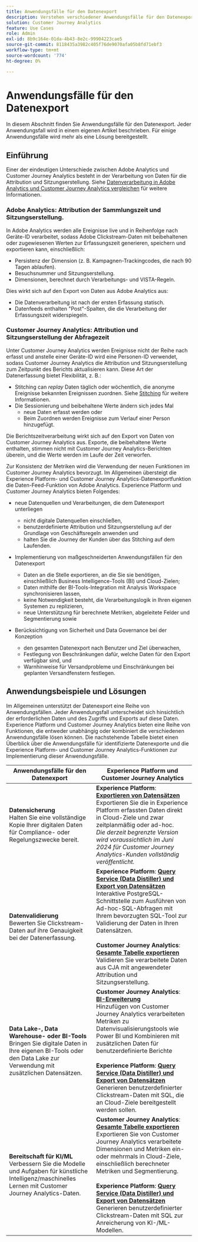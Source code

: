```yaml
---
title: Anwendungsfälle für den Datenexport
description: Verstehen verschiedener Anwendungsfälle für den Datenexport zum Customer Journey Analytics
solution: Customer Journey Analytics
feature: Use Cases
role: Admin
exl-id: 8b9c164e-01da-4b43-8e2c-99904223cae5
source-git-commit: 8118435a3982c405f76de9070afa05b8fd71ebf3
workflow-type: tm+mt
source-wordcount: '774'
ht-degree: 0%

---
```


# Anwendungsfälle für den Datenexport

In diesem Abschnitt finden Sie Anwendungsfälle für den Datenexport. Jeder Anwendungsfall wird in einem eigenen Artikel beschrieben. Für einige Anwendungsfälle wird mehr als eine Lösung bereitgestellt.

## Einführung

Einer der eindeutigen Unterschiede zwischen Adobe Analytics und Customer Journey Analytics besteht in der Verarbeitung von Daten für die Attribution und Sitzungserstellung. Siehe [Datenverarbeitung in Adobe Analytics und Customer Journey Analytics vergleichen](/help/getting-started/aa-vs-cja/data-processing-comparisons.md) für weitere Informationen.

### Adobe Analytics: Attribution der Sammlungszeit und Sitzungserstellung.

In Adobe Analytics werden alle Ereignisse live und in Reihenfolge nach Geräte-ID verarbeitet, sodass Adobe Clickstream-Daten mit beibehaltenen oder zugewiesenen Werten zur Erfassungszeit generieren, speichern und exportieren kann, einschließlich:

* Persistenz der Dimension (z. B. Kampagnen-Trackingcodes, die nach 90 Tagen ablaufen).
* Besuchsnummer und Sitzungserstellung.
* Dimensionen, berechnet durch Verarbeitungs- und VISTA-Regeln.

Dies wirkt sich auf den Export von Daten aus Adobe Analytics aus:

* Die Datenverarbeitung ist nach der ersten Erfassung statisch.
* Datenfeeds enthalten &quot;Post&quot;-Spalten, die die Verarbeitung der Erfassungszeit widerspiegeln.


### Customer Journey Analytics: Attribution und Sitzungserstellung der Abfragezeit

Unter Customer Journey Analytics werden Ereignisse nicht der Reihe nach erfasst und anstelle einer Geräte-ID wird eine Personen-ID verwendet, sodass Customer Journey Analytics die Attribution und Sitzungserstellung zum Zeitpunkt des Berichts aktualisieren kann. Diese Art der Datenerfassung bietet Flexibilität, z. B.:

* Stitching can _replay_ Daten täglich oder wöchentlich, die anonyme Ereignisse bekannten Ereignissen zuordnen. Siehe [Stitching](../../stitching/overview.md) für weitere Informationen.
* Die Sessionierung und beibehaltene Werte ändern sich jedes Mal
   * neue Daten erfasst werden oder
   * Beim Zuordnen werden Ereignisse zum Verlauf einer Person hinzugefügt.

Die Berichtszeitverarbeitung wirkt sich auf den Export von Daten von Customer Journey Analytics aus. Exporte, die beibehaltene Werte enthalten, stimmen nicht mit Customer Journey Analytics-Berichten überein, und die Werte werden im Laufe der Zeit verworfen.

Zur Konsistenz der Metriken wird die Verwendung der neuen Funktionen im Customer Journey Analytics bevorzugt. Im Allgemeinen übersteigt die Experience Platform- und Customer Journey Analytics-Datenexportfunktion die Daten-Feed-Funktion von Adobe Analytics. Experience Platform und Customer Journey Analytics bieten Folgendes:

* neue Datenquellen und Verarbeitungen, die dem Datenexport unterliegen

   * nicht digitale Datenquellen einschließen,
   * benutzerdefinierte Attribution und Sitzungserstellung auf der Grundlage von Geschäftsregeln anwenden und
   * halten Sie die Journey der Kunden über das Stitching auf dem Laufenden.

* Implementierung von maßgeschneiderten Anwendungsfällen für den Datenexport

   * Daten an die Stelle exportieren, an die Sie sie benötigen, einschließlich Business Intelligence-Tools (BI) und Cloud-Zielen;
   * Daten mithilfe der BI-Tools-Integration mit Analysis Workspace synchronisieren lassen,
   * keine Notwendigkeit besteht, die Verarbeitungslogik in Ihren eigenen Systemen zu replizieren,
   * neue Unterstützung für berechnete Metriken, abgeleitete Felder und Segmentierung sowie

* Berücksichtigung von Sicherheit und Data Governance bei der Konzeption

   * den gesamten Datenexport nach Benutzer und Ziel überwachen,
   * Festlegung von Beschränkungen dafür, welche Daten für den Export verfügbar sind, und
   * Warnhinweise für Versandprobleme und Einschränkungen bei geplanten Versandfenstern festlegen.


## Anwendungsbeispiele und Lösungen

Im Allgemeinen unterstützt der Datenexport eine Reihe von Anwendungsfällen. Jeder Anwendungsfall unterscheidet sich hinsichtlich der erforderlichen Daten und des Zugriffs und Exports auf diese Daten. Experience Platform und Customer Journey Analytics bieten eine Reihe von Funktionen, die entweder unabhängig oder kombiniert die verschiedenen Anwendungsfälle lösen können. Die nachstehende Tabelle bietet einen Überblick über die Anwendungsfälle für identifizierte Datenexporte und die Experience Platform- und Customer Journey Analytics-Funktionen zur Implementierung dieser Anwendungsfälle.

| Anwendungsfälle für den Datenexport | Experience Platform und Customer Journey Analytics |
|---|---|
| **Datensicherung**<br/> Halten Sie eine vollständige Kopie Ihrer digitalen Daten für Compliance- oder Regelungszwecke bereit. | **Experience Platform**: [**Exportieren von Datensätzen**](export-datasets.md)<br/> Exportieren Sie die in Experience Platform erfassten Daten direkt in Cloud-Ziele und zwar zeitplanmäßig oder ad-hoc.<br/>*Die derzeit begrenzte Version wird voraussichtlich im Juni 2024 für Customer Journey Analytics-Kunden vollständig veröffentlicht.* |
| **Datenvalidierung**<br/> Bewerten Sie Clickstream-Daten auf ihre Genauigkeit bei der Datenerfassung. | **Experience Platform**: [**Query Service (Data Distiller) und Export von Datensätzen**](queryservice-export-datasets.md)<br/> Interaktive PostgreSQL-Schnittstelle zum Ausführen von Ad-hoc-SQL-Abfragen mit Ihrem bevorzugten SQL-Tool zur Validierung der Daten in Ihren Datensätzen.<br/><br/>**Customer Journey Analytics**: [**Gesamte Tabelle exportieren**](export-full-table.md)<br/> Validieren Sie verarbeitete Daten aus CJA mit angewendeter Attribution und Sitzungserstellung. |
| **Data Lake-, Data Warehouse- oder BI-Tools**<br/> Bringen Sie digitale Daten in Ihre eigenen BI-Tools oder den Data Lake zur Verwendung mit zusätzlichen Datensätzen. | **Customer Journey Analytics**: [**BI-Erweiterung**](bi-extension.md)<br/> Hinzufügen von Customer Journey Analytics verarbeiteten Metriken zu Datenvisualisierungstools wie Power BI und Kombinieren mit zusätzlichen Daten für benutzerdefinierte Berichte <br/><br/>**Experience Platform**: [**Query Service (Data Distiller) und Export von Datensätzen**](queryservice-export-datasets.md)<br> Generieren benutzerdefinierter Clickstream-Daten mit SQL, die an Cloud-Ziele bereitgestellt werden sollen. |
| **Bereitschaft für KI/ML**<br/> Verbessern Sie die Modelle und Aufgaben für künstliche Intelligenz/maschinelles Lernen mit Customer Journey Analytics-Daten. | **Customer Journey Analytics**: [**Gesamte Tabelle exportieren**](export-full-table.md)<br/> Exportieren Sie von Customer Journey Analytics verarbeitete Dimensionen und Metriken ein- oder mehrmals in Cloud-Ziele, einschließlich berechneter Metriken und Segmentierung.<br/><br/>**Experience Platform**: [**Query Service (Data Distiller) und Export von Datensätzen**](queryservice-export-datasets.md)<br/> Generieren benutzerdefinierter Clickstream-Daten mit SQL zur Anreicherung von KI-/ML-Modellen. |
